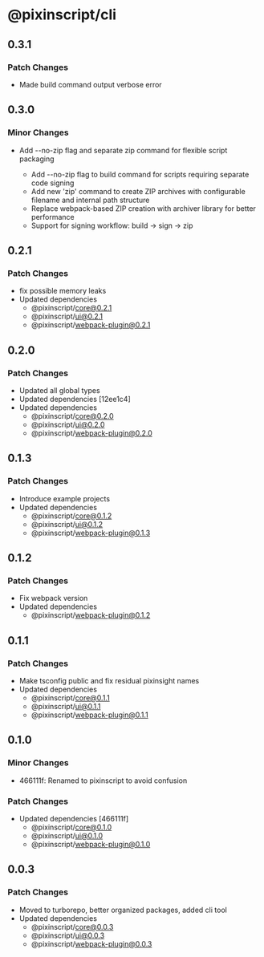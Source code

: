 # @pixinscript/cli

## 0.3.1

### Patch Changes

- Made build command output verbose error

## 0.3.0

### Minor Changes

- Add --no-zip flag and separate zip command for flexible script packaging

  - Add --no-zip flag to build command for scripts requiring separate code signing
  - Add new 'zip' command to create ZIP archives with configurable filename and internal path structure
  - Replace webpack-based ZIP creation with archiver library for better performance
  - Support for signing workflow: build → sign → zip

## 0.2.1

### Patch Changes

- fix possible memory leaks
- Updated dependencies
  - @pixinscript/core@0.2.1
  - @pixinscript/ui@0.2.1
  - @pixinscript/webpack-plugin@0.2.1

## 0.2.0

### Patch Changes

- Updated all global types
- Updated dependencies [12ee1c4]
- Updated dependencies
  - @pixinscript/core@0.2.0
  - @pixinscript/ui@0.2.0
  - @pixinscript/webpack-plugin@0.2.0

## 0.1.3

### Patch Changes

- Introduce example projects
- Updated dependencies
  - @pixinscript/core@0.1.2
  - @pixinscript/ui@0.1.2
  - @pixinscript/webpack-plugin@0.1.3

## 0.1.2

### Patch Changes

- Fix webpack version
- Updated dependencies
  - @pixinscript/webpack-plugin@0.1.2

## 0.1.1

### Patch Changes

- Make tsconfig public and fix residual pixinsight names
- Updated dependencies
  - @pixinscript/core@0.1.1
  - @pixinscript/ui@0.1.1
  - @pixinscript/webpack-plugin@0.1.1

## 0.1.0

### Minor Changes

- 466111f: Renamed to pixinscript to avoid confusion

### Patch Changes

- Updated dependencies [466111f]
  - @pixinscript/core@0.1.0
  - @pixinscript/ui@0.1.0
  - @pixinscript/webpack-plugin@0.1.0

## 0.0.3

### Patch Changes

- Moved to turborepo, better organized packages, added cli tool
- Updated dependencies
  - @pixinscript/core@0.0.3
  - @pixinscript/ui@0.0.3
  - @pixinscript/webpack-plugin@0.0.3

